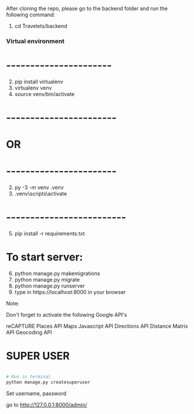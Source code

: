 After cloning the repo, please go to the backend folder and run the following command:


1. cd Travelets/backend

### Virtual environment
#  ----------------------
2. pip install virtualenv
3. virtualenv venv
4. source venv/bin/activate
# -----------------------

# OR

# -----------------------
2. py -3 -m venv .venv
3. .venv\scripts\activate
# -------------------------

5. pip install -r requirements.txt

# To start server:
6. python manage.py makemigrations
7. python manage.py migrate
8. python manage.py runserver
9. type in https://localhost:8000 in your browser

Note:

Don't forget to activate the following Google API's

reCAPTURE Places API Maps Javascript API Directions API Distance Matrix API Geocoding API



# SUPER USER

```sh

# Run in terminal
python manage.py createsuperuser

```

Set username, password

go to http://127.0.0.1:8000/admin/


<!-- npm install axios
npm install vue-router -->